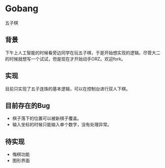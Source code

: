 # Gobang
五子棋

## 背景
下午上人工智能的时候看旁边同学在玩五子棋，于是开始想实现的逻辑。尽管大二的时候就想写一个试试，但是现在才开始动手ORZ。欢迎fork。

## 实现
目前只实现了五子连珠的基本逻辑，可以在控制台进行双人下棋。

## 目前存在的Bug
* 棋子落下的位置可以被新棋子覆盖。
* 输入坐标的时候只能输入单个数字，没有处理异常。

## 待实现
* 悔棋功能
* 图形界面





